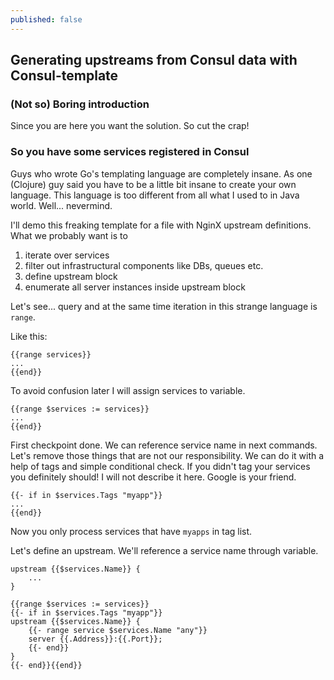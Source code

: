 ```yaml
---
published: false
---
```

## Generating upstreams from Consul data with Consul-template

### (Not so) Boring introduction
Since you are here you want the solution. So cut the crap!

### So you have some services registered in Consul

Guys who wrote Go's templating language are completely insane. As one (Clojure) guy said you have to be a little bit insane to create your own language. This language is too different from all what I used to in Java world. Well... nevermind.

I'll demo this freaking template for a file with NginX upstream definitions.
What we probably want is to
1. iterate over services
2. filter out infrastructural components like DBs, queues etc.
3. define upstream block
4. enumerate all server instances inside upstream block

Let's see... query and at the same time iteration in this strange language is `range`.

Like this:
```
{{range services}}
...
{{end}}
```
To avoid confusion later I will assign services to variable.
```
{{range $services := services}}
...
{{end}}
```
First checkpoint done. We can reference service name in next commands.
Let's remove those things that are not our responsibility. We can do it with a help of tags and simple conditional check. If you didn't tag your services you definitely should! I will not describe it here. Google is your friend.

```
{{- if in $services.Tags "myapp"}}
...
{{end}}
```
Now you only process services that have `myapps` in tag list.


Let's define an upstream. We'll reference a service name through variable.

```
upstream {{$services.Name}} {
	...
}
```


```
{{range $services := services}}
{{- if in $services.Tags "myapp"}}
upstream {{$services.Name}} {
	{{- range service $services.Name "any"}}
	server {{.Address}}:{{.Port}};
	{{- end}}
}
{{- end}}{{end}}
```
